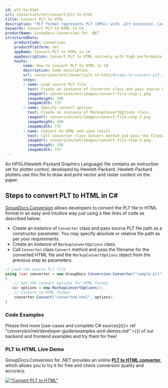 ```yaml
---
id: plt-to-html
url: conversion/net/convert/plt-to-html
title: Convert PLT to HTML
description: "PLT format represents PLT (HPGL) with .plt extension. Learn how to convert PLT to HTML file programmatically in C# language using GroupDocs.Conversion for .NET library."
keywords: Convert PLT to HTML in C#
productName: GroupDocs.Conversion for .NET
structuredData:
    productCode: conversion
    productPlatform: net
    appName: Convert PLT to HTML in C#
    appDescription: Convert PLT to HTML natively with high performance using C# language and server side GroupDocs.Conversion for .NET APIs, without the use of any software like Microsoft or Open Office.
    howTo:
        name: How to convert PLT to HTML in C# 
        description: Some description
        url: conversion/net/convert/plt-to-html/#steps-to-convert-plt-to-html-in-c
        steps:
        - name: Load source PLT file 
          text: Create an instance of Converter class and pass source PLT file path as a constructor parameter. You may specify absolute or relative file path as per your requirements. 
          imageUrl: conversion/net/images/convert-file-step-1.png
          imageHeight: 196
          imageWidth: 737
        - name: Specify convert options 
          text: Create an instance of MarkupConvertOptions class.
          imageUrl: conversion/net/images/convert-file-step-2.png
          imageHeight: 196
          imageWidth: 737
        - name: Convert to HTML and save result 
          text: Call Converter class Convert method and pass the filename for the converted HTML file and the MarkupConvertOptions object from the previous step as parameters.
          imageUrl: conversion/net/images/convert-file-step-3.png
          imageHeight: 196
          imageWidth: 737
---
```


An HPGL(Hewlett-Packard Graphics Language) file contains an instruction set for plotter control, developed by Hewlett-Packard. Hewlett-Packard plotters use this file to draw and print vector and raster content on the paper.

## Steps to convert PLT to HTML in C#

[GroupDocs.Conversion](https://products.groupdocs.com/conversion/net) allows developers to convert the PLT file to HTML format in an easy and intuitive way just using a few lines of code as described below:

* Create an instance of `Converter` class and pass source PLT file path as a constructor parameter. You may specify absolute or relative file path as per your requirements. 
* Create an instance of `MarkupConvertOptions` class.
* Call `Converter` class `Convert` method and pass the filename for the converted HTML file and the `MarkupConvertOptions` object from the previous step as parameters.

```csharp
// Load the source PLT file
using (var converter = new GroupDocs.Conversion.Converter("sample.plt"))
{
    // Set the convert options for HTML format
   var options = new MarkupConvertOptions();
    // Convert to HTML format
    converter.Convert("converted.html", options);
}
```

### Code Examples

Please find more [use-cases and complete C# sources]({{< ref "conversion/net/developer-guide/examples-and-demos.md" >}}) of our backend and frontend examples and try them for free!

### PLT to HTML Live Demo

GroupDocs.Conversion for .NET provides an online [**PLT to HTML converter**](https://products.groupdocs.app/conversion/plt-to-html), which allows you to try it for free and check conversion quality and accuracy.

[!["Convert PLT to HTML"](conversion/net/images/convert-to-html/convert-plt-to-html.png)](https://products.groupdocs.app/conversion/plt-to-html)